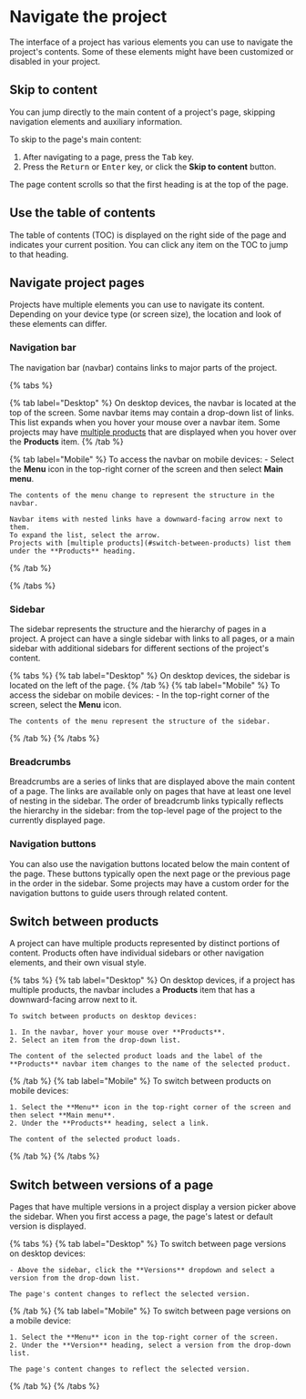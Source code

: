 # Navigate the project

The interface of a project has various elements you can use to navigate the project's contents.
Some of these elements might have been customized or disabled in your project.

## Skip to content

You can jump directly to the main content of a project's page, skipping navigation elements and auxiliary information.

To skip to the page's main content:

1. After navigating to a page, press the <kbd>Tab</kbd> key.
2. Press the <kbd>Return</kbd> or <kbd>Enter</kbd> key, or click the **Skip to content** button.

The page content scrolls so that the first heading is at the top of the page.

## Use the table of contents

The table of contents (TOC) is displayed on the right side of the page and indicates your current position.
You can click any item on the TOC to jump to that heading.

## Navigate project pages

Projects have multiple elements you can use to navigate its content.
Depending on your device type (or screen size), the location and look of these elements can differ.

### Navigation bar

The navigation bar (navbar) contains links to major parts of the project.

{% tabs %}

  {% tab label="Desktop" %}
    On desktop devices, the navbar is located at the top of the screen.
    Some navbar items may contain a drop-down list of links.
    This list expands when you hover your mouse over a navbar item.
    Some projects may have [multiple products](#switch-between-products) that are displayed when you hover over the **Products** item.
  {% /tab %}

  {% tab label="Mobile" %}
    To access the navbar on mobile devices:
    - Select the **Menu** icon in the top-right corner of the screen and then select **Main menu**.

    The contents of the menu change to represent the structure in the navbar.

    Navbar items with nested links have a downward-facing arrow next to them.
    To expand the list, select the arrow.
    Projects with [multiple products](#switch-between-products) list them under the **Products** heading.
  {% /tab %}

{% /tabs %}

### Sidebar

The sidebar represents the structure and the hierarchy of pages in a project.
A project can have a single sidebar with links to all pages, or a main sidebar with additional sidebars for different sections of the project's content.

{% tabs %}
  {% tab label="Desktop" %}
    On desktop devices, the sidebar is located on the left of the page.
  {% /tab %}
  {% tab label="Mobile" %}
    To access the sidebar on mobile devices:
    - In the top-right corner of the screen, select the **Menu** icon.

    The contents of the menu represent the structure of the sidebar.
  {% /tab %}
{% /tabs %}

### Breadcrumbs

Breadcrumbs are a series of links that are displayed above the main content of a page.
The links are available only on pages that have at least one level of nesting in the sidebar.
The order of breadcrumb links typically reflects the hierarchy in the sidebar: from the top-level page of the project to the currently displayed page.

### Navigation buttons

You can also use the navigation buttons located below the main content of the page.
These buttons typically open the next page or the previous page in the order in the sidebar.
Some projects may have a custom order for the navigation buttons to guide users through related content.

## Switch between products

A project can have multiple products represented by distinct portions of content.
Products often have individual sidebars or other navigation elements, and their own visual style.

{% tabs %}
  {% tab label="Desktop" %}
    On desktop devices, if a project has multiple products, the navbar includes a **Products** item that has a downward-facing arrow next to it.

    To switch between products on desktop devices:

    1. In the navbar, hover your mouse over **Products**.
    2. Select an item from the drop-down list.

    The content of the selected product loads and the label of the **Products** navbar item changes to the name of the selected product.
  {% /tab %}
  {% tab label="Mobile" %}
    To switch between products on mobile devices:

    1. Select the **Menu** icon in the top-right corner of the screen and then select **Main menu**.
    2. Under the **Products** heading, select a link.

    The content of the selected product loads.
  {% /tab %}
{% /tabs %}

## Switch between versions of a page

Pages that have multiple versions in a project display a version picker above the sidebar.
When you first access a page, the page's latest or default version is displayed.

{% tabs %}
  {% tab label="Desktop" %}
    To switch between page versions on desktop devices:

    - Above the sidebar, click the **Versions** dropdown and select a version from the drop-down list.
    
    The page's content changes to reflect the selected version.
  {% /tab %}
  {% tab label="Mobile" %}
    To switch between page versions on a mobile device:

    1. Select the **Menu** icon in the top-right corner of the screen.
    2. Under the **Version** heading, select a version from the drop-down list.
    
    The page's content changes to reflect the selected version.
  {% /tab %}
{% /tabs %}
